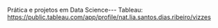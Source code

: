 Prática e projetos em Data Science---
Tableau: https://public.tableau.com/app/profile/nat.lia.santos.dias.ribeiro/vizzes
